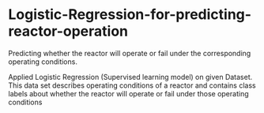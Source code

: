 # Logistic-Regression-for-predicting-reactor-operation
Predicting whether the reactor will operate or fail under the corresponding operating conditions.

Applied Logistic Regression (Supervised learning model) on given Dataset. This data set describes operating conditions of a reactor and contains class labels
about whether the reactor will operate or fail under those operating conditions
